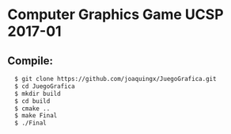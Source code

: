 # Computer Graphics Game UCSP 2017-01

## Compile:
```sh
  $ git clone https://github.com/joaquingx/JuegoGrafica.git
  $ cd JuegoGrafica
  $ mkdir build
  $ cd build
  $ cmake ..
  $ make Final
  $ ./Final
```
